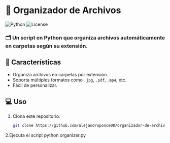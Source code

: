 # 📂 Organizador de Archivos

![Python](https://img.shields.io/badge/Python-3.8%2B-blue) ![License](https://img.shields.io/badge/License-MIT-green)

### 🗂️ Un script en Python que organiza archivos automáticamente en carpetas según su extensión.

## 🚀 Características

- Organiza archivos en carpetas por extensión.
- Soporta múltiples formatos como `.jpg`, `.pdf`, `.mp4`, etc.
- Fácil de personalizar.

## 💻 Uso

1. Clona este repositorio:
   ```bash
   git clone https://github.com/alejandroponce00/organizador-de-archivos.git
   
2.Ejecuta el script
python organizer.py
